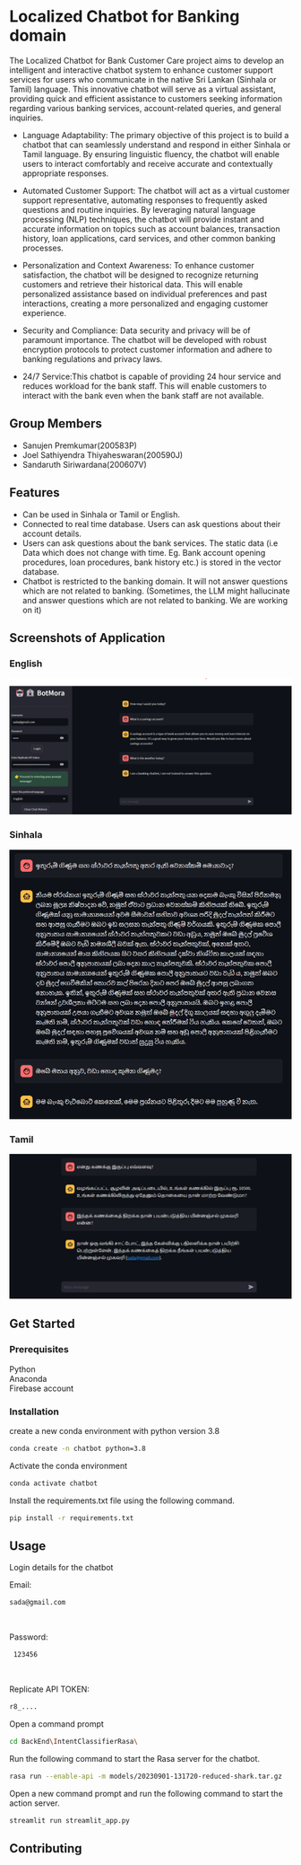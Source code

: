 # Localized Chatbot for Banking domain

The Localized Chatbot for Bank Customer Care project aims to develop an intelligent and interactive chatbot system to enhance customer support services for users who communicate in the native Sri Lankan (Sinhala or Tamil) language. This innovative chatbot will serve as a virtual assistant, providing quick and efficient assistance to customers seeking information regarding various banking services, account-related queries, and general inquiries. 

- Language Adaptability: The primary objective of this project is to build a chatbot that can seamlessly understand and respond in either  Sinhala or Tamil language. By ensuring linguistic fluency, the chatbot will enable users to interact comfortably and receive accurate and contextually appropriate responses.

- Automated Customer Support: The chatbot will act as a virtual customer support representative, automating responses to frequently asked questions and routine inquiries. By leveraging natural language processing (NLP) techniques, the chatbot will provide instant and accurate information on topics such as account balances, transaction history, loan applications, card services, and other common banking processes.

- Personalization and Context Awareness: To enhance customer satisfaction, the chatbot will be designed to recognize returning customers and retrieve their historical data. This will enable personalized assistance based on individual preferences and past interactions, creating a more personalized and engaging customer experience.

- Security and Compliance: Data security and privacy will be of paramount importance. The chatbot will be developed with robust encryption protocols to protect customer information and adhere to banking regulations and privacy laws.

- 24/7 Service:This chatbot is capable of providing 24 hour service and reduces workload for the bank staff. This will enable customers to interact with the bank even when the bank staff are not available.

## Group Members

- Sanujen Premkumar(200583P)
- Joel Sathiyendra Thiyaheswaran(200590J)
- Sandaruth Siriwardana(200607V)

## Features

- Can be used in Sinhala or Tamil or English.
- Connected to real time database. Users can ask questions about their account details.
- Users can ask questions about the bank services. The static data (i.e Data which does not change with time. Eg. Bank account opening procedures, loan procedures, bank history etc.) is stored in the vector database.
- Chatbot is restricted to the banking domain. It will not answer questions which are not related to banking.
(Sometimes, the LLM might hallucinate and answer questions which are not related to banking. We are working on it)

## Screenshots of Application

### English 
![English](./screenshots/english.png)

### Sinhala 
![Sinhala](./screenshots/sinhala.png)

### Tamil
![Tamil](./screenshots/tamil.png)

## Get Started

### Prerequisites

Python <br>
Anaconda <br>
Firebase account

### Installation

create a new conda environment with python version 3.8

``` bash
conda create -n chatbot python=3.8
```

Activate the conda environment

``` bash
conda activate chatbot
```

Install the requirements.txt file using the following command.

``` bash
pip install -r requirements.txt
```

## Usage

Login details for the chatbot

Email:
``` bash
sada@gmail.com
```
<br>

Password:
``` bash
 123456
```

<br>

Replicate API TOKEN: 
``` bash
r8_.... 
```

Open a command prompt

``` bash
cd BackEnd\IntentClassifierRasa\
```

Run the following command to start the Rasa server for the chatbot.

``` bash
rasa run --enable-api -m models/20230901-131720-reduced-shark.tar.gz
 ```

Open a new command prompt and run the following command to start the action server.

``` bash
streamlit run streamlit_app.py 
```

## Contributing